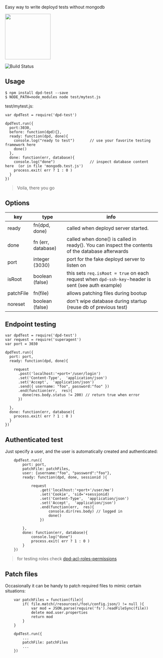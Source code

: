 Easy way to write deployd tests without mongodb 

<img src="https://media4.giphy.com/media/i9qfoiyZ4Ml0c/200_s.gif" width="150" style="width:150px"/>

![Build Status](https://travis-ci.org/--repourl=git@github.com:coderofsalvation/dpd-test..svg?branch=master)

## Usage

    $ npm install dpd-test --save
    $ NODE_PATH=node_modules node test/mytest.js

test/mytest.js:

    var dpdTest = require('dpd-test')

    dpdTest.run({
      port:3030, 
      before: function(dpd){}, 
      ready: function(dpd, done){
        console.log("ready to test")       // use your favorite testing framework here
        done()
      }, 
      done: function(err, database){
        console.log("done")                // inspect database content here  (or in file 'mongodb.test.js')
        process.exit( err ? 1 : 0 )
      }  
    })

> Voila,  there you go 

## Options 

| key       | type               | info                                                                                               |
|-----------|--------------------|----------------------------------------------------------------------------------------------------|
| ready     | fn(dpd, done)      | called when deployd server started.                                                                |
| done      | fn (err, database) | called when done() is called in ready(). You can inspect the contents of the database afterwards   |
| port      | integer (3030)     | port for the fake deployd server to listen on                                                      |
| isRoot    | boolean (false)    | this sets `req.isRoot = true` on each request when `dpd-ssh-key`-header is sent (see auth example) |
| patchFile | fn(file)           | allows patching files during bootup                                                                |
| noreset   | boolean (false)    | don't wipe database during startup (reuse db of previous test)                                     |

## Endpoint testing 

    var dpdTest = require('dpd-test')
    var request = require('superagent')
    var port = 3030

    dpdTest.run({
      port: port, 
      ready: function(dpd, done){

        request
          .post('localhost:'+port+'/user/login')
          .set('Content-Type',  'application/json')
          .set('Accept',  'application/json')
          .send({ username: "foo", password:"foo" })
          .end(function(err,  res){
            done(res.body.status != 200) // return true when error
          })

      }, 
      done: function(err, database){
        process.exit( err ? 1 : 0 )
      }  
    })

## Authenticated test

Just specify a user, and the user is automatically created and authenticated:

		dpdTest.run({
			port: port, 
			patchFile: patchFiles, 
			user: {username:"foo", "password":"foo"}, 
			ready: function(dpd, done, sessionid ){

				request
					.get('localhost:'+port+'/user/me')
					.set('Cookie', 'sid='+sessionid)
					.set('Content-Type',  'application/json')
					.set('Accept',  'application/json')
					.end(function(err,  res){
						console.dir(res.body) // logged in
						done()
					})

			}, 
			done: function(err, database){
				console.log("done") 
				process.exit( err ? 1 : 0 )
			} 
		})

> for testing roles check [dpd-acl-roles-permissions](https://npmjs.org/package/dpd-acl-roles-permissions)

## Patch files

Occasionally it can be handy to patch required files to mimic certain situations:

		var patchFiles = function(file){
			if( file.match(/resources\/foo\/config.json/) != null ){
				var mod = JSON.parse(require('fs').readFileSync(file))
				delete mod.user.properties
				return mod
			}
		}

		dpdTest.run({
			...
			patchFile: patchFiles
			...
		})
